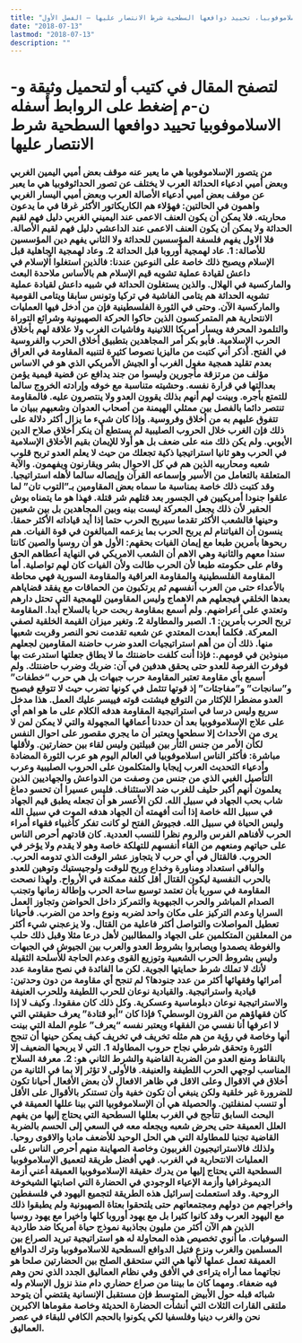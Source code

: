 ```yaml
---
title: "الاسلاموفوبيا، تحييد دوافعها السطحية شرط الانتصار عليها – الفصل الأول"
date: "2018-07-13"
lastmod: "2018-07-13"
description: ""
---
```

# **لتصفح المقال في كتيب أو لتحميل وثيقة و-ن-م إضغط على الروابط أسفله** **الاسلاموفوبيا تحييد دوافعها السطحية شرط الانتصار عليها**

### من يتصور الإسلاموفوبيا هي ما يعبر عنه موقف بعض أميي اليمين الغربي وبعض أميي ادعياء الحداثة العرب لا يختلف عن تصور الحداثوفوبيا هي ما يعبر عن موقف بعض أميي أدعياء الأصالة العرب وبعض أميي اليسار الغربي واهمون في الحالتين: فهؤلاء هم الكاريكاتور الأكثر غرقا في ما يدعون محاربته. فلا يمكن أن يكون العنف الاعمى عند اليميني الغربي دليل فهم لقيم الحداثة ولا يمكن أن يكون العنف الاعمى عند الداعشي دليل فهم لقيم الأصالة. فلا الاول يفهم فلسفة المؤسسين للحداثة ولا الثاني يفهم دين المؤسسين للأصالة: 1. عاد لهمجية أوروبا قبل الحداثة 2. وعاد لهمجية الجاهلية قبل الإسلام ويصبح ذلك خاصة على النوعين عندنا: فالذين استغلوا اٌلإسلام في داعش لقيادة عملية تشويه قيم الإسلام هم بالأساس ملاحدة البعث والماركسية في الهلال. والذين يستغلون الحداثة في شبيه داعش لقيادة عملية تشويه الحداثة هم يتامى الفاشية في تركيا وتونس سابقا ويتامى القومية والماركسية الآن. وحتى في الثورة الفلسطينية فإن من أدخل فيها العمليات الانتحارية هم المتمركسون الذين حاكوا الحركة الصهيونية وشرائع التوراة والتلمود المحرفة ويسار أمريكا اللاتينية وفاشيات الغرب ولا علاقة لهم بأخلاق الحرب الإسلامية. فأبو بكر أمر المجاهدين بتطبيق أخلاق الحرب والفروسية في الفتح. أذكر أني كتبت من ماليزيا نصوصا كثيرة لتنبيه المقاومة في العراق بعدم تقليد همجية مغول الغرب أو الجيش الأمريكي الذي هو في الاساس مؤلف من مرتزقة مأجورين وليسوا من جند يدافع عن قضية قيمية يؤمن بعدالتها في قرارة نفسه. وحشيته متناسبة مع خوفه وإرادته الخروج سالما للتمتع بأجره. وبينت لهم أنهم بذلك يقوون العدو ولا ينتصرون عليه. فالمقاومة تنتصر دائما بالفصل بين ممثلي الهيمنة من أصحاب العدوان وشعبهم ببيان ما تتفوق عليهم به من أخلاق وفروسية. وإذا كان شيء ما يزال أكثر دلالة على ذلك فإن الغرب خلال الحروب الصليبية لم يستطع أن ينكر أخلاق صلاح الدين الأيوبي. ولم يكن ذلك منه على ضعف بل هو أولا للإيمان بقيم الأخلاق الإسلامية في الحرب وهو ثانيا استراتيجيا ذكية تجعلك من حيث لا يعلم العدو تربح قلوب شعبه ومحاربيه الذين هم في كل الاحوال بشر ويقارنون ويفهمون. والآية المتعلقة بالتعامل من الأسير وإسماعه القرآن وإيصاله سالما لأهله استراتيجيا. وقد كتبت ذلك خاصة بمناسبة ما سماه بعض المقاومين بـ”التوب تان” لما علقوا جنودا أمريكيين في الجسور بعد قتلهم شر قتلة. فهذا هو ما يتمناه بوش الحقير لأن ذلك يجعل المعركة ليست بينه وبين المجاهدين بل بين شعبين وحينها فالشعب الأكثر تقدما سيربح الحرب حتما إذا أيد قياداته الأكثر حمقا. ينسون أن الفياتنام لم يربح الحرب بما يزعمه المبالغون في قوة الفيات. هم ربحوها بأمرين طبعا مع إيمان الفيات بحقهم: الأول هو أن روسيا والصين كانتا سندا معهم والثانية وهي الاهم أن الشعب الامريكي في النهاية أعطاهم الحق وقام على حكومته طبعا لأن الحرب طالت ولأن الفيات كان لهم تواصلية. أما المقاومة الفلسطينية والمقاومة العراقية والمقاومة السورية فهي محاطة بالأعداء حتى من العرب أنفسهم ثم يرتكبون من الحماقات مع يفقد قضاياهم بعدها الخلقي فيجعلهم هم الاهماج وليس المقاومين للهمجية التي تحتل دارهم وتعتدي على أعراضهم. ولم أسمع بمقاومة ربحت حربا بالسلاح أبدا. المقاومة تربح الحرب بأمرين: 1. الصبر والمطاولة 2. وتغير ميزان القيمة الخلقية لصفي المعركة. فكلما أبعدت المعتدي عن شعبه تقدمت نحو النصر وقربت شعبها منها. ذلك أن من أهم استراتيجيات العدو ضرب حاضنة المقاومين لجعلهم مبنوذين في قومهم.: فإذا أنت كلفت حاضنتك ما لا يطاق جعلتها استدرعت بها فوفرت الفرصة للعدو حتى يحقق هدفين في آن: ضربك وضرب حاضنتك. ولم أسمع بأي مقاومة تعتبر المقاومة حرب جبهات بل هي حرب “خطفات” و”سانجات” و”مفاجئات” إذ قوتها تتثمل في كونها تضرب حيث لا تتوقع فيصبح العدو مضطرا للإكثار من التوقع فيشتت قوته فييسر عليك العمل. هذا مدخل سريع وليس درسا في استراتيجية المقاومة هدفه الكلام على ما هو اهم أي على علاج الإسلاموفوبيا بعد أن حددنا أعماقها المجهولة والتي لا يمكن لمن لا يرى من الأحداث إلا سطحها ويعتبر أن ما يجري مقصور على احوال النفس لكأن الأمر من جنس الثأر بين قبيلتين وليس لقاء بين حضارتين. ولأقلها مباشرة: فأكثر الناس اسلاموفوبيا في العالم اليوم هو عرب الثورة المضادة وأدعياء التحديث العرب إيجابا والمتكلمون على الحروب الصليبية وعرب التأصيل الغبي الذي من جنس من وصفت من الدواعش والجهاديين الذين يعلمون أنهم أكبر حليف للغرب ضد الاستئناف. فليس عسيرا أن تحسو دماغ شاب بحب الجهاد في سبيل الله. لكن الأعسر هو أن تجعله يطبق قيم الجهاد في سبيل الله خاصة إذا أنت أفهمته أن الجهاد هدفه الموت في سبيل الله وليس الحياة في سبيل الله. فجيوش الفتح لو كانت تفكر كأغبياء فقهاء أمراء الحرب لأفناهم الفرس والروم نظرا للنسب العددية. كان قادتهم أحرص الناس على حياتهم ومنعهم من القاء أنفسهم للتهلكة خاصة وهو لا يقدم ولا يؤخر في الحروب. فالقتال في أي حرب لا يتجاوز عشر الوقت الذي تدومه الحرب. والباقي استعداد ومناورة وخداع وربح للوقت ولوجيستيك وتوهين للعدو بالحرب النفسية ليكون القتال أقل كلفة ممكنة في الأرواح. ولهذا نصحت المقاومة في سوريا بأن تعتمد توسيع ساحة الحرب وإطالة زمانها وتجنب الصدام المباشر والحرب الجبهوية والتمركز داخل الحواضن وتجاوز العمل السرايا وعدم التركيز على مكان واحد لضربه ونوع واحد من الضرب. فأحيانا تعطيل المواصلات والتواصل أكثر فاعلية من القتال. ولا يزعجني شيء أكثر من المعلقين المتكلمين على الجهاد والمطالبين لأهل درعا مثلا وقبل ذلك حلب والغوطة يصمدوا ويصابروا بشروط العدو والعرب بين الجيوش في الجبهات وليس بشروط الحرب الشعبية وتوزيع القوى وعدم الحاجة للأسلحة الثقيلة لأنك لا تملك شرط حمايتها الجوية. لكن ما الفائدة في نصح مقاومة عدد أمرائها وفقهائها أكثر من عدد جنودها؟ لم تنجح أي مقاومة من دون وحدتين: قيادية واستراتيجية. والقيادية نوعان للحرب اللطيفة وللحرب العنيفة والاستراتيجية نوعان دبلوماسية وعسكرية. وكل ذلك كان مفقودا. وكيف لا إذا كان فقهاؤهم من القرون الوسطي؟ فإذا كان “أبو قتادة” يعرف حقيقتي التي لا اعرفها أنا نفسي من الفقهاء ويعتبر نفسه “يعرف” علوم الملة التي بينت أنها وخاصة في رؤية من هم مثله تخريف في تخريف كيف يمكن حينها أن تنجح الثورة وتحقق شرطي نجاح حروب المطاولة 1. التي لا يربحها الضعيف إلا بالنقاط ومنع العدو من الضربة القاضية والشرط الثاني هو: 2. معرفة السلاح المناسب لوجهي الحرب اللطيفة والعنيفة. فالأولى لا تؤثر إلا بما في الثانية من أخلاق في الاقوال وعلى الاقل في ظاهر الافعال لأن بعض الأفعال أحيانا تكون للضرورة غير خلقية ولكن ينبغي أن تكون خفية وأن تستنكر بالأقوال على الأقل أو تنسب لمنفلتين. والحصيلة هي أن الإسلاموفوبيا التي بينا عللها العميقة في البحث السابق تتأجج في الغرب بعللها السطحية التي يحتاج إليها من يفهم العلل العميقة حتى يحرض شعبه ويجعله معه في السعي إلى الحسم بالضربة القاضية تجنبا للمطاولة التي هي الحل الوحيد للأضعف ماديا والاقوى روحيا. ولذلك فالاستراتيجيون الغربيون وخاصة الصهاينة منهم أحرص الناس على العمليات الانتحارية في الغرب. فهي أفضل طريقة لتعميق الإسلاموفوبيا السطحية التي يحتاج إليها من يدرك حقيقة الإسلاموفوبيا العميقة أعني أزمة الديموغرافيا وأزمة الإعياء الوجودي في الحضارة التي اصابتها الشيخوخة الروحية. وقد استعملت إسرائيل هذه الطريقة لتجميع اليهود في فلسفطين واخراجهم من دولهم ومجتمعاتهم حتى يلتحقوا بعتاة الصهيونية ولم يطبقوا ذلك مع اليهود العرب وقد كانوا كثيرا بل مع يهود أوروبا كلها واخيرا مع يهود روسيا الذين هم الآن أكثر من مليون بجاذبية نموذج حياة أمريكا ضد طاردية السوفيات. ما أنوي تخصيص هذه المحاولة له هو استراتيجية تبريد الصراع بين المسلمين والغرب ونزع فتيل الدوافع السطحية للاسلاموفوبيا وترك الدوافع العميقة تعمل عملها لأنها هي التي ستحقق الصلح بين الحضارتين صلحا هو نجاتهما مما أراه يتراءى في الأفق وفي نظام العماليق الجدد الذي نحن وهم فيه ضعفاء. ومهما كان ما بيننا من صراع حضاري دام منذ نزول الإسلام وله شبائه قبله حول الأبيض المتوسط فإن مستقبل الإنسانية يقتضي أن يتوحد ملتقى القارات الثلاث التي أنشأت الحضارة الحديثة وخاصة مقوماها الاكبرين نحن والغرب دينيا وفلسفيا لكي يكونوا بالحجم الكافي للبقاء في عصر العماليق.

###